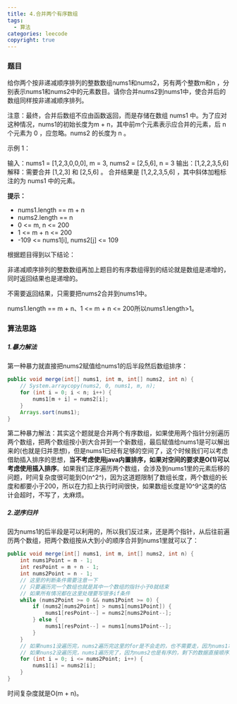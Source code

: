 ```yaml
---
title: 4.合并两个有序数组
tags:
  - 算法
categories: leecode
copyright: true
---
```


### 题目

给你两个按非递减顺序排列的整数数组nums1和nums2，另有两个整数m和n ，分别表示nums1和nums2中的元素数目。请你合并nums2到nums1中，使合并后的数组同样按非递减顺序排列。

注意：最终，合并后数组不应由函数返回，而是存储在数组 nums1 中。为了应对这种情况，nums1的初始长度为m + n，其中前m个元素表示应合并的元素，后 n 个元素为 0 ，应忽略。nums2 的长度为 n 。

示例 1：

输入：nums1 = [1,2,3,0,0,0], m = 3, nums2 = [2,5,6], n = 3
输出：[1,2,2,3,5,6]
解释：需要合并 [1,2,3] 和 [2,5,6] 。
合并结果是 [1,2,2,3,5,6] ，其中斜体加粗标注的为 nums1 中的元素。

**提示：**

*   nums1.length == m + n
*   nums2.length == n
*   0 <= m, n <= 200
*   1 <= m + n <= 200
*   -109 <= nums1[i], nums2[j] <= 109

根据题目得到以下结论：

非递减顺序排列的整数数组再加上题目的有序数组得到的结论就是数组是递增的，同时返回结果也是递增的。

不需要返回结果，只需要把nums2合并到nums1中。

nums1.length == m + n、1 <= m + n <= 200所以nums1.length>1。

### 算法思路

##### 1.暴力解法

第一种暴力就直接把nums2赋值给nums1的后半段然后数组排序：

```java
public void merge(int[] nums1, int m, int[] nums2, int n) {
    // System.arraycopy(nums2, 0, nums1, m, n);
    for (int i = 0; i < n; i++) {
        nums1[m + i] = nums2[i];
    }
    Arrays.sort(nums1);
}
```

第二种暴力解法：其实这个题就是合并两个有序数组，如果使用两个指针分别遍历两个数组，把两个数组按小到大合并到一个新数组，最后赋值给nums1是可以解出来的(也就是归并思想)，但是nums1已经有足够的空间了，这个时候我们可以考虑借助插入排序的思想，**当不考虑使用java内置排序，如果对空间的要求是O(1)可以考虑使用插入排序**。如果我们正序遍历两个数组，会涉及到nums1里的元素后移的问题，时间复杂度很可能到O(n^2^)，因为这道题限制了数组长度，两个数组的长度和都要小于200，所以在力扣上执行时间很快，如果数组长度是10^9^这类的估计会超时，不写了，太麻烦。

##### 2.逆序归并

因为nums1的后半段是可以利用的，所以我们反过来，还是两个指针，从后往前遍历两个数组，把两个数组按从大到小的顺序合并到nums1里就可以了：

```java
public void merge(int[] nums1, int m, int[] nums2, int n) {
    int nums1Point = m - 1;
    int resPoint = m + n - 1;
    int nums2Point = n - 1;
    // 这里的判断条件需要注意一下
    // 只要遍历完一个数组也就是其中一个数组的指针小于0就结束
    // 如果所有情况都在这里处理要写很多if条件
    while (nums2Point >= 0 && nums1Point >= 0) {
        if (nums2[nums2Point] > nums1[nums1Point]) {
            nums1[resPoint--] = nums2[nums2Point--];
        } else {
            nums1[resPoint--] = nums1[nums1Point--];
        }
    }
    // 如果nums1没遍历完，nums2遍历完这里的for是不会走的，也不需要走，因为nums1本身就是有序的
    // 如果nuns2没遍历完，nums1遍历完了，因为nums2也是有序的，剩下的数据直接顺序赋值
    for (int i = 0; i <= nums2Point; i++) {
        nums1[i] = nums2[i];
    }
}
```

时间复杂度就是O(m + n)。

